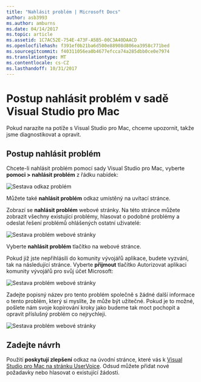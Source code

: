 ```yaml
---
title: "Nahlásit problém | Microsoft Docs"
author: asb3993
ms.author: amburns
ms.date: 04/14/2017
ms.topic: article
ms.assetid: 1C7AC52E-754E-473F-A5B5-00C3A40DAACD
ms.openlocfilehash: f391ef0b21ba6d500e88908d806ea3958c771bed
ms.sourcegitcommit: f40311056ea0b4677efcca74a285dbb0ce0e7974
ms.translationtype: MT
ms.contentlocale: cs-CZ
ms.lasthandoff: 10/31/2017
---
```

# <a name="how-to-report-a-problem-in-visual-studio-for-mac"></a>Postup nahlásit problém v sadě Visual Studio pro Mac

Pokud narazíte na potíže s Visual Studio pro Mac, chceme upozornit, takže jsme diagnostikovat a opravit. 

## <a name="how-to-report-a-problem"></a>Postup nahlásit problém

Chcete-li nahlásit problém pomocí sady Visual Studio pro Mac, vyberte **pomoci > nahlásit problém** z řádku nabídek:

![Sestava odkaz problém](media/report-problem-image1.png)

Můžete také **nahlásit problém** odkaz umístěný na uvítací stránce.

Zobrazí se **nahlásit problém** webové stránky. Na této stránce můžete zobrazit všechny existující problémy, hlasovat o podobné problémy a odeslat řešení problémů ohlášených ostatní uživatelé:

![Sestava problém webové stránky](media/report-problem-image2.png)

Vyberte **nahlásit problém** tlačítko na webové stránce. 

Pokud již jste nepřihlásili do komunity vývojářů aplikace, budete vyzváni, tak na následující stránce. Vyberte **přijmout** tlačítko Autorizovat aplikaci komunity vývojářů pro svůj účet Microsoft:

![Sestava problém webové stránky](media/report-problem-image3.png)

Zadejte popisný název pro tento problém společně s žádné další informace o tento problém, který si myslíte, že může být užitečné. Pokud je to možné, pošlete nám svoje kopírování kroky jako budeme tak moct pochopit a opravit příslušný problém co nejrychleji.

![Sestava problém webové stránky](media/report-problem-image4.png)

## <a name="provide-a-suggestion"></a>Zadejte návrh

Použití **poskytují zlepšení** odkaz na úvodní stránce, které vás k [Visual Studio pro Mac na stránku UserVoice](https://visualstudio.uservoice.com/forums/563332-visual-studio-for-mac). Odsud můžete přidat nové požadavky nebo hlasovat o existující žádosti.